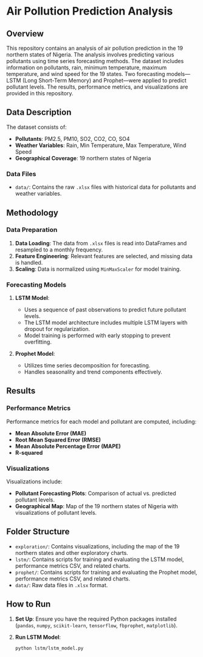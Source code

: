 # Air Pollution Prediction Analysis

## Overview

This repository contains an analysis of air pollution prediction in the 19 northern states of Nigeria. The analysis involves predicting various pollutants using time series forecasting methods. The dataset includes information on pollutants, rain, minimum temperature, maximum temperature, and wind speed for the 19 states. Two forecasting models—LSTM (Long Short-Term Memory) and Prophet—were applied to predict pollutant levels. The results, performance metrics, and visualizations are provided in this repository.

## Data Description

The dataset consists of:
- **Pollutants**: PM2.5, PM10, SO2, CO2, CO, SO4
- **Weather Variables**: Rain, Min Temperature, Max Temperature, Wind Speed
- **Geographical Coverage**: 19 northern states of Nigeria

### Data Files
- `data/`: Contains the raw `.xlsx` files with historical data for pollutants and weather variables.

## Methodology

### Data Preparation

1. **Data Loading**: The data from `.xlsx` files is read into DataFrames and resampled to a monthly frequency.
2. **Feature Engineering**: Relevant features are selected, and missing data is handled.
3. **Scaling**: Data is normalized using `MinMaxScaler` for model training.

### Forecasting Models

1. **LSTM Model**: 
   - Uses a sequence of past observations to predict future pollutant levels.
   - The LSTM model architecture includes multiple LSTM layers with dropout for regularization.
   - Model training is performed with early stopping to prevent overfitting.

2. **Prophet Model**:
   - Utilizes time series decomposition for forecasting.
   - Handles seasonality and trend components effectively.


## Results

### Performance Metrics

Performance metrics for each model and pollutant are computed, including:
- **Mean Absolute Error (MAE)**
- **Root Mean Squared Error (RMSE)**
- **Mean Absolute Percentage Error (MAPE)**
- **R-squared**

### Visualizations

Visualizations include:
- **Pollutant Forecasting Plots**: Comparison of actual vs. predicted pollutant levels.
- **Geographical Map**: Map of the 19 northern states of Nigeria with visualizations of pollutant levels.

## Folder Structure

- `exploration/`: Contains visualizations, including the map of the 19 northern states and other exploratory charts.
- `lstm/`: Contains scripts for training and evaluating the LSTM model, performance metrics CSV, and related charts.
- `prophet/`: Contains scripts for training and evaluating the Prophet model, performance metrics CSV, and related charts.
- `data/`: Raw data files in `.xlsx` format.

## How to Run

1. **Set Up**: Ensure you have the required Python packages installed (`pandas`, `numpy`, `scikit-learn`, `tensorflow`, `fbprophet`, `matplotlib`).

2. **Run LSTM Model**:
   ```bash
   python lstm/lstm_model.py
